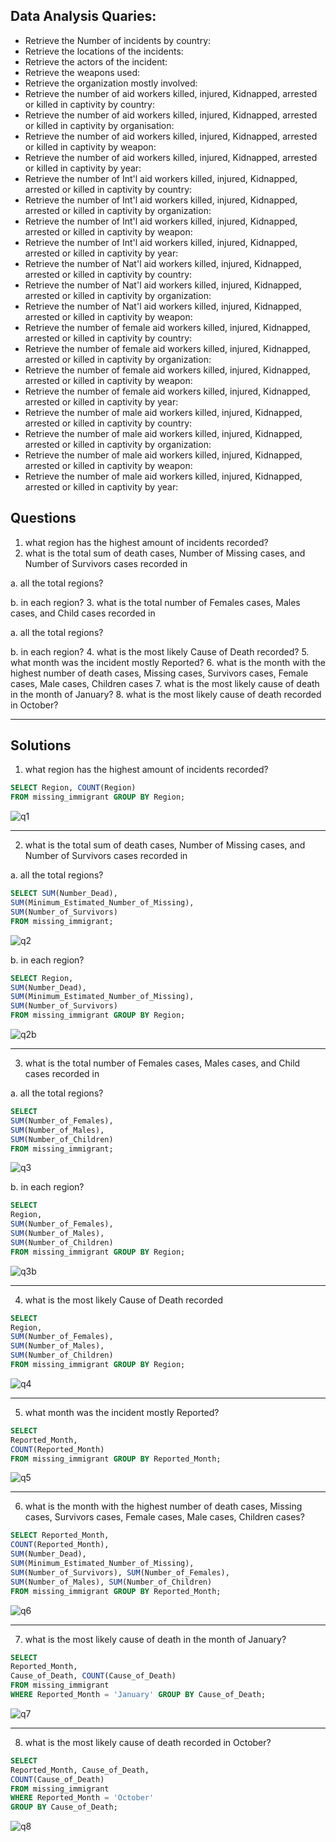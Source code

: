 ## Data Analysis Quaries:

- Retrieve the Number of incidents by country:
- Retrieve the locations of the incidents:
- Retrieve the actors of the incident:
- Retrieve the weapons used:
- Retrieve the organization mostly involved:
- Retrieve the number of aid workers killed, injured, Kidnapped, arrested or killed in captivity by country:
- Retrieve the number of aid workers killed, injured, Kidnapped, arrested or killed in captivity by organisation:
- Retrieve the number of aid workers killed, injured, Kidnapped, arrested or killed in captivity by weapon:
- Retrieve the number of aid workers killed, injured, Kidnapped, arrested or killed in captivity by year:
- Retrieve the number of Int'l aid workers killed, injured, Kidnapped, arrested or killed in captivity by country:
- Retrieve the number of Int'l aid workers killed, injured, Kidnapped, arrested or killed in captivity by organization:
- Retrieve the number of Int'l aid workers killed, injured, Kidnapped, arrested or killed in captivity by weapon:
- Retrieve the number of Int'l aid workers killed, injured, Kidnapped, arrested or killed in captivity by year:
- Retrieve the number of Nat'l aid workers killed, injured, Kidnapped, arrested or killed in captivity by country:
- Retrieve the number of Nat'l aid workers killed, injured, Kidnapped, arrested or killed in captivity by organization:
- Retrieve the number of Nat'l aid workers killed, injured, Kidnapped, arrested or killed in captivity by weapon:
- Retrieve the number of female aid workers killed, injured, Kidnapped, arrested or killed in captivity by country:
- Retrieve the number of female aid workers killed, injured, Kidnapped, arrested or killed in captivity by organization:
- Retrieve the number of female aid workers killed, injured, Kidnapped, arrested or killed in captivity by weapon:
- Retrieve the number of female aid workers killed, injured, Kidnapped, arrested or killed in captivity by year:
- Retrieve the number of male aid workers killed, injured, Kidnapped, arrested or killed in captivity by country:
- Retrieve the number of male aid workers killed, injured, Kidnapped, arrested or killed in captivity by organization:
- Retrieve the number of male aid workers killed, injured, Kidnapped, arrested or killed in captivity by weapon:
- Retrieve the number of male aid workers killed, injured, Kidnapped, arrested or killed in captivity by year:





## Questions
1. what region has the highest amount of incidents recorded?
2. what is the total sum of death cases, Number of Missing cases, and Number of Survivors cases recorded in
 
a. all the total regions? 

b. in each region? 
3. what is the total number of Females cases, Males cases, and Child cases recorded in

a. all the total regions?

b. in each region? 
4. what is the most likely Cause of Death recorded?
5. what month was the incident mostly Reported?
6. what is the month with the highest number of death cases, Missing cases, Survivors cases, Female cases, Male cases, Children cases
7. what is the most likely cause of death in the month of January?
8. what is the most likely cause of death recorded in October?

***

## Solutions
1. what region has the highest amount of incidents recorded?
```sql
SELECT Region, COUNT(Region)
FROM missing_immigrant GROUP BY Region;

```
![q1](https://user-images.githubusercontent.com/114537955/229356882-13f54c0e-d915-4052-9168-a3fa0a60b6a4.png)

***
2. what is the total sum of death cases, Number of Missing cases, and Number of Survivors cases recorded in

a. all the total regions?  
```sql
SELECT SUM(Number_Dead),
SUM(Minimum_Estimated_Number_of_Missing),
SUM(Number_of_Survivors)
FROM missing_immigrant;

```
![q2](https://user-images.githubusercontent.com/114537955/229358416-a3f26af8-d4b4-4f0c-acc0-a979e8f8ca6e.png)

b. in each region? 
```sql
SELECT Region,
SUM(Number_Dead),
SUM(Minimum_Estimated_Number_of_Missing),
SUM(Number_of_Survivors)
FROM missing_immigrant GROUP BY Region;

```
![q2b](https://user-images.githubusercontent.com/114537955/229358544-b647d5bc-b945-49a8-9daf-aef596765337.png)

***
3. what is the total number of Females cases, Males cases, and Child cases recorded in

a. all the total regions?  
```sql
SELECT
SUM(Number_of_Females),
SUM(Number_of_Males),
SUM(Number_of_Children)
FROM missing_immigrant;

```
![q3](https://user-images.githubusercontent.com/114537955/229358672-d8d25893-bfef-41b1-9b59-af999fd8f852.png)

b. in each region? 
```sql
SELECT
Region,
SUM(Number_of_Females),
SUM(Number_of_Males),
SUM(Number_of_Children)
FROM missing_immigrant GROUP BY Region;

```
![q3b](https://user-images.githubusercontent.com/114537955/229358752-a7c446da-8aa2-4816-98ae-069238f7b4a9.png)

***
4. what is the most likely Cause of Death recorded

```sql
SELECT
Region,
SUM(Number_of_Females),
SUM(Number_of_Males),
SUM(Number_of_Children)
FROM missing_immigrant GROUP BY Region;

```
![q4](https://user-images.githubusercontent.com/114537955/229375144-c150e9b7-f6ef-452d-8440-4880e5e12c4c.png)

***
5. what month was the incident mostly Reported?

```sql
SELECT
Reported_Month,
COUNT(Reported_Month)
FROM missing_immigrant GROUP BY Reported_Month;

```
![q5](https://user-images.githubusercontent.com/114537955/229375379-2a9aaac4-7490-4701-a046-0d862c9e8b7c.png)

***
6. what is the month with the highest number of death cases, Missing cases, Survivors cases, Female cases, Male cases, Children cases?
```sql
SELECT Reported_Month,
COUNT(Reported_Month),
SUM(Number_Dead),
SUM(Minimum_Estimated_Number_of_Missing),
SUM(Number_of_Survivors), SUM(Number_of_Females),
SUM(Number_of_Males), SUM(Number_of_Children)
FROM missing_immigrant GROUP BY Reported_Month;

```
![q6](https://user-images.githubusercontent.com/114537955/229375531-0b81da2e-dcb0-4196-9189-e5550e6cc295.png)

***
7. what is the most likely cause of death in the month of January?
```sql
SELECT
Reported_Month,
Cause_of_Death, COUNT(Cause_of_Death)
FROM missing_immigrant
WHERE Reported_Month = 'January' GROUP BY Cause_of_Death;

```
![q7](https://user-images.githubusercontent.com/114537955/229375652-3fe631f4-8b4d-4de8-9f01-8a0721b649af.png)

***
8. what is the most likely cause of death recorded in October?
```sql
SELECT
Reported_Month, Cause_of_Death,
COUNT(Cause_of_Death)
FROM missing_immigrant
WHERE Reported_Month = 'October'
GROUP BY Cause_of_Death;
```
![q8](https://user-images.githubusercontent.com/114537955/229375746-7ab511ce-3b79-4ec2-9604-aaa67017afdb.png)





